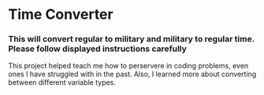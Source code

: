 # Time Converter

### This will convert regular to military and military to regular time. Please follow displayed instructions carefully

This project helped teach me how to perservere in coding problems, even ones I have struggled with in the past.
Also, I learned more about converting between different variable types.